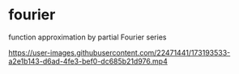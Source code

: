 # fourier
function approximation by partial Fourier series



https://user-images.githubusercontent.com/22471441/173193533-a2e1b143-d6ad-4fe3-bef0-dc685b21d976.mp4

